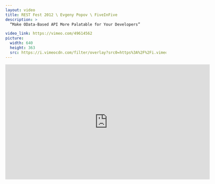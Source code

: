 ```yaml
---
layout: video
title: REST Fest 2012 \ Evgeny Popov \ FiveInFive
description: >
  “Make OData-Based API More Palatable for Your Developers”

video_link: https://vimeo.com/49614562
picture:
  width: 640
  height: 363
  src: https://i.vimeocdn.com/filter/overlay?src0=https%3A%2F%2Fi.vimeocdn.com%2Fvideo%2F342520040_640x363.jpg&src1=http%3A%2F%2Ff.vimeocdn.com%2Fp%2Fimages%2Fcrawler_play.png
---
```

<iframe src="https://player.vimeo.com/video/49614562?title=0&byline=0&portrait=0&badge=0&autopause=0&player_id=0" width="640" height="360" frameborder="0" title="REST Fest 2012 \ Evgeny Popov \ FiveInFive" webkitallowfullscreen mozallowfullscreen allowfullscreen></iframe>